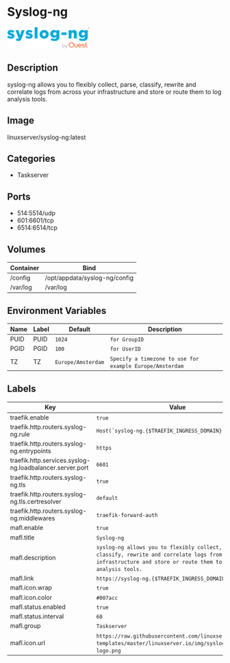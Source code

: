 # Syslog-ng

![Logo](images/Syslogng.png)

## Description
syslog\-ng allows you to flexibly collect, parse, classify, rewrite and correlate logs from across your infrastructure and store or route them to log analysis tools.

## Image
linuxserver/syslog-ng:latest

## Categories
- Taskserver

## Ports
- 514:5514/udp
- 601:6601/tcp
- 6514:6514/tcp

## Volumes
| Container | Bind |
|-----------|------|
| /config | /opt/appdata/syslog-ng/config |
| /var/log | /var/log |

## Environment Variables
| Name | Label | Default | Description |
|------|-------|---------|-------------|
| PUID | PUID | ```1024``` | ```for GroupID``` |
| PGID | PGID | ```100``` | ```for UserID``` |
| TZ | TZ | ```Europe/Amsterdam``` | ```Specify a timezone to use for example Europe/Amsterdam``` |

## Labels
| Key | Value |
|-----|-------|
| traefik.enable | ```true``` |
| traefik.http.routers.syslog-ng.rule | ```Host(`syslog-ng.{$TRAEFIK_INGRESS_DOMAIN}`)``` |
| traefik.http.routers.syslog-ng.entrypoints | ```https``` |
| traefik.http.services.syslog-ng.loadbalancer.server.port | ```6601``` |
| traefik.http.routers.syslog-ng.tls | ```true``` |
| traefik.http.routers.syslog-ng.tls.certresolver | ```default``` |
| traefik.http.routers.syslog-ng.middlewares | ```traefik-forward-auth``` |
| mafl.enable | ```true``` |
| mafl.title | ```Syslog-ng``` |
| mafl.description | ```syslog-ng allows you to flexibly collect, parse, classify, rewrite and correlate logs from across your infrastructure and store or route them to log analysis tools.``` |
| mafl.link | ```https://syslog-ng.{$TRAEFIK_INGRESS_DOMAIN}``` |
| mafl.icon.wrap | ```true``` |
| mafl.icon.color | ```#007acc``` |
| mafl.status.enabled | ```true``` |
| mafl.status.interval | ```60``` |
| mafl.group | ```Taskserver``` |
| mafl.icon.url | ```https://raw.githubusercontent.com/linuxserver/docker-templates/master/linuxserver.io/img/syslog-ng-logo.png``` |

